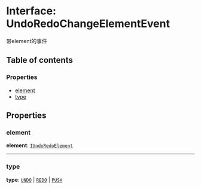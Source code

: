 # Interface: UndoRedoChangeElementEvent

带element的事件

## Table of contents

### Properties

* [element](/en/auto-docs/history/interfaces/UndoRedoChangeElementEvent.md#element)
* [type](/en/auto-docs/history/interfaces/UndoRedoChangeElementEvent.md#type)

## Properties

### element

**element**: [`IUndoRedoElement`](/en/auto-docs/history/interfaces/IUndoRedoElement.md)

***

### type

**type**: [`UNDO`](/en/auto-docs/history/enums/UndoRedoChangeType.md#undo) | [`REDO`](/en/auto-docs/history/enums/UndoRedoChangeType.md#redo) | [`PUSH`](/en/auto-docs/history/enums/UndoRedoChangeType.md#push)
